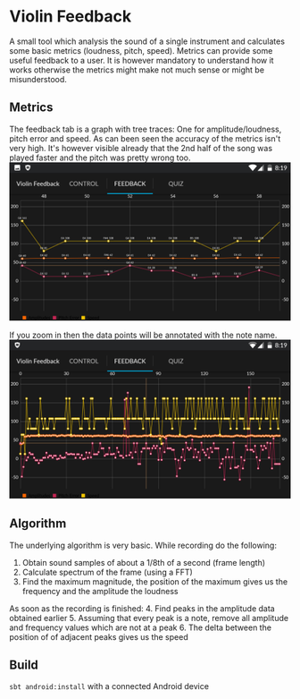 # Violin Feedback

A small tool which analysis the sound of a single instrument and calculates some basic metrics (loudness, pitch, speed). Metrics can provide some useful feedback to a user. It is however mandatory to understand how it works otherwise the metrics might make not much sense or might be misunderstood.

## Metrics
The feedback tab is a graph with tree traces: One for amplitude/loudness, pitch error and speed. As can been seen the accuracy of the metrics isn't very high. It's however visible already that the 2nd half of the song was played faster and the pitch was pretty wrong too.
![Screenshot1](Screenshot1.png)

If you zoom in then the data points will be annotated with the note name.
![Screenshot2](Screenshot2.png)

## Algorithm
The underlying algorithm is very basic.
While recording do the following:
1. Obtain sound samples of about a 1/8th of a second (frame length)
2. Calculate spectrum of the frame (using a FFT)
3. Find the maximum magnitude, the position of the maximum gives us the frequency and the amplitude the loudness

As soon as the recording is finished:
4. Find peaks in the amplitude data obtained earlier
5. Assuming that every peak is a note, remove all amplitude and frequency values which are not at a peak
6. The delta between the position of of adjacent peaks gives us the speed

## Build
`sbt android:install` with a connected Android device